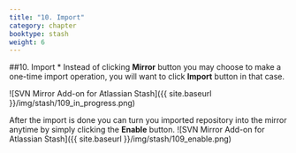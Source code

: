 ```yaml
---
title: "10. Import"
category: chapter
booktype: stash
weight: 6
---
```


##10. Import
*
Instead of clicking **Mirror** button you may choose to make a one-time import operation, you will want to click **Import** button in that case.

![SVN Mirror Add-on for Atlassian Stash]({{ site.baseurl }}/img/stash/109_in_progress.png)

After the import is done  you can turn you imported repository into the mirror anytime by simply clicking the **Enable** button.
![SVN Mirror Add-on for Atlassian Stash]({{ site.baseurl }}/img/stash/109_enable.png)
[](#up)